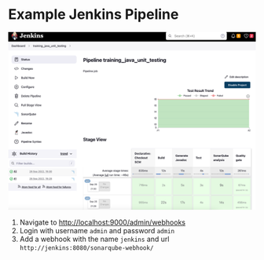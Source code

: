 # Example Jenkins Pipeline

![Jenkins](img/jenkins-sonar.png)

1. Navigate to [http://localhost:9000/admin/webhooks](http://localhost:9000/admin/webhooks)
2. Login with username `admin` and password `admin`
3. Add a webhook with the name `jenkins` and url `http://jenkins:8080/sonarqube-webhook/`
